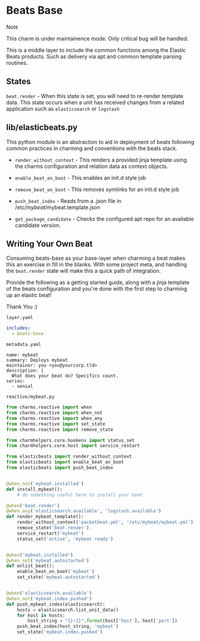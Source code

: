 # Beats Base

> [!NOTE]
> This charm is under maintainence mode. Only critical bug will be handled.

This is a middle layer to include the common functions among the Elastic Beats
products. Such as delivery via apt and common template parsing routines.


## States

`beat.render` - When this state is set, you will need to re-render template
data. This state occurs when a unit has received changes from a related
application such as `elasticsearch` or `logstash`

## lib/elasticbeats.py

This python module is an abstraction to aid in deployment of beats following
common practices in charming and conventions with the beats stack.

- `render_without_context` - This renders a provided jinja template using the
charms configuration and relation data as context objects.

- `enable_beat_on_boot` - This enables an init.d style job

- `remove_beat_on_boot` - This removes symlinks for an init.d style job

- `push_beat_index` - Reads from a .json file in /etc/*mybeat*/mybeat.template.json

- `get_package_candidate` - Checks the configured apt repo for an available
candidate version.

## Writing Your Own Beat

Consuming beats-base as your base-layer when charming a beat makes this an
exercise in fill in the blanks. With some project meta, and handling the
`beat.render` state will make this a quick path of integration.

Provide the following as a getting started guide, along with a jinja template
of the beats configuration and you're done with the first step to charming up
an elastic beat!

Thank You :)

`layer.yaml`

```yaml
includes:
  - beats-base
```

`metadata.yaml`

```
name: mybeat
summary: Deploys mybeat
maintainer: you <you@yourcorp.tld>
description: |
  What does your beat do? Specifics count.
series:
  - xenial

```

`reactive/mybeat.py`

```python
from charms.reactive import when
from charms.reactive import when_not
from charms.reactive import when_any
from charms.reactive import set_state
from charms.reactive import remove_state

from charmhelpers.core.hookenv import status_set
from charmhelpers.core.host import service_restart

from elasticbeats import render_without_context
from elasticbeats import enable_beat_on_boot
from elasticbeats import push_beat_index


@when_not('mybeat.installed')
def install_mybeat():
    # do something useful here to install your beat

@when('beat.render')
@when_any('elasticsearch.available', 'logstash.available')
def render_mybeat_template():
    render_without_context('packetbeat.yml', '/etc/mybeat/mybeat.yml')
    remove_state('beat.render')
    service_restart('mybeat')
    status_set('active', 'mybeat ready')


@when('mybeat.installed')
@when_not('mybeat.autostarted')
def enlist_beat():
    enable_beat_on_boot('mybeat')
    set_state('mybeat.autostarted')


@when('elasticsearch.available')
@when_not('mybeat.index.pushed')
def push_mybeat_index(elasticsearch):
    hosts = elasticsearch.list_unit_data()
    for host in hosts:
        host_string = "{}:{}".format(host['host'], host['port'])
    push_beat_index(host_string, 'mybeat')
    set_state('mybeat.index.pushed')

```
